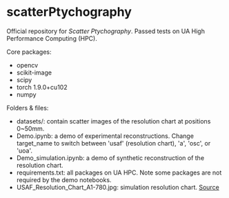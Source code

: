 # scatterPtychography

Official repository for *Scatter Ptychography*. Passed tests on UA High Performance Computing (HPC).

Core packages:
* opencv
* scikit-image
* scipy
* torch 1.9.0+cu102
* numpy

Folders & files:
* datasets/: contain scatter images of the resolution chart at positions 0~50mm.
* Demo.ipynb: a demo of experimental reconstructions. Change target_name to switch between 'usaf' (resolution chart), 'a', 'osc', or 'uoa'.
* Demo_simulation.ipynb: a demo of synthetic reconstruction of the resolution chart.
* requirements.txt: all packages on UA HPC. Note some packages are not required by the demo notebooks.
* USAF_Resolution_Chart_A1-780.jpg: simulation resolution chart. [Source](https://www.thorlabs.com/images/TabImages/USAF_Resolution_Chart_A1-780.jpg)
